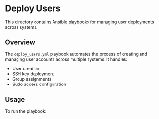 # Deploy Users

This directory contains Ansible playbooks for managing user deployments across systems.

## Overview

The `deploy_users.yml` playbook automates the process of creating and managing user accounts across multiple systems. It handles:

- User creation
- SSH key deployment
- Group assignments
- Sudo access configuration

## Usage

To run the playbook:
